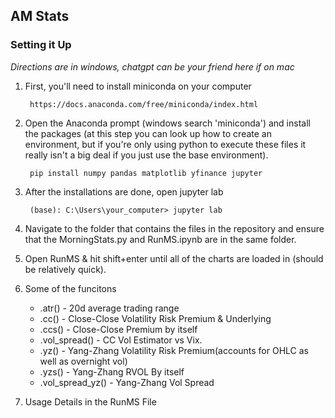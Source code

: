 ## AM Stats 

### Setting it Up

*Directions are in windows, chatgpt can be your friend here if on mac*

1. First, you'll need to install miniconda on your computer 
        
        https://docs.anaconda.com/free/miniconda/index.html

2. Open the Anaconda prompt (windows search 'miniconda') and install the packages (at this step you can look up how to create an environment, but if you're only using python to execute these files it really isn't a big deal if you just use the base environment). 

        pip install numpy pandas matplotlib yfinance jupyter

3. After the installations are done, open jupyter lab

        (base): C:\Users\your_computer> jupyter lab

4. Navigate to the folder that contains the files in the repository and ensure that the MorningStats.py and RunMS.ipynb are in the same folder.

5. Open RunMS & hit shift+enter until all of the charts are loaded in (should be relatively quick). 

6. Some of the funcitons
   * .atr() - 20d average trading range
   * .cc() - Close-Close Volatility Risk Premium & Underlying
   * .ccs() - Close-Close Premium by itself
   * .vol_spread() - CC Vol Estimator vs Vix.
   * .yz() - Yang-Zhang Volatility Risk Premium(accounts for OHLC as well as overnight vol)
   * .yzs() - Yang-Zhang RVOL By itself
   * .vol_spread_yz() - Yang-Zhang Vol Spread
  
7. Usage Details in the RunMS File

    